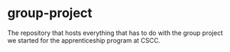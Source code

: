 # group-project
The repository that hosts everything that has to do with the group project we started for the apprenticeship program at CSCC.
